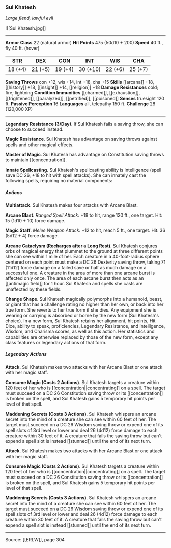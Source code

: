 ### Sul Khatesh
_Large fiend, lawful evil_

![[Sul Khatesh.jpg]]




---

**Armor Class** 22 (natural armor)
**Hit Points** 475 (50d10 + 200)
**Speed** 40 ft., fly 40 ft. (hover)

| STR     | DEX     | CON     | INT     | WIS     | CHA     |
|---------|---------|---------|---------|---------|---------|
| 18 (+4) | 21 (+5) | 19 (+4) | 30 (+10) | 22 (+6) | 25 (+7) |

**Saving Throws** con +12, wis +14, int +18, cha +15
**Skills** [[arcana]] +18, [[history]] +18, [[insight]] +14, [[religion]] +18
**Damage Resistances** cold; fire; lightning
**Condition Immunities** [[charmed]], [[exhaustion]], [[frightened]], [[paralyzed]], [[petrified]], [[poisoned]]
**Senses** truesight 120 ft.
**Passive Perception** 16
**Languages** all, telepathy 150 ft.
**Challenge** 28 (120,000 XP)

---

**Legendary Resistance (3/Day)**. If Sul Khatesh fails a saving throw, she can choose to succeed instead.

**Magic Resistance**. Sul Khatesh has advantage on saving throws against spells and other magical effects.

**Master of Magic**. Sul Khatesh has advantage on Constitution saving throws to maintain [[concentration]].

**Innate Spellcasting.** Sul Khatesh's spellcasting ability is Intelligence (spell save DC 26, +18 to hit with spell attacks). She can innately cast the following spells, requiring no material components:

##### Actions
**Multiattack**. Sul Khatesh makes four attacks with Arcane Blast.

**Arcane Blast**. _Ranged Spell Attack:_ +18 to hit, range 120 ft., one target. Hit: 15 (1d10 + 10) force damage.

**Magic Staff**. _Melee Weapon Attack:_ +12 to hit, reach 5 ft., one target. Hit: 36 (5d12 + 4) force damage.

**Arcane Cataclysm (Recharges after a Long Rest)**. Sul Khatesh conjures orbs of magical energy that plummet to the ground at three different points she can see within 1 mile of her. Each creature in a 40-foot-radius sphere centered on each point must make a DC 26 Dexterity saving throw, taking 71 (11d12) force damage on a failed save or half as much damage on a successful one. A creature in the area of more than one arcane burst is affected only once. The area of each arcane burst then acts as an [[antimagic field]] for 1 hour. Sul Khatesh and spells she casts are unaffected by these fields.

**Change Shape**. Sul Khatesh magically polymorphs into a humanoid, beast, or giant that has a challenge rating no higher than her own, or back into her true form. She reverts to her true form if she dies. Any equipment she is wearing or carrying is absorbed or borne by the new form (Sul Khatesh's choice). In a new form, Sul Khatesh retains her alignment, hit points, Hit Dice, ability to speak, proficiencies, Legendary Resistance, and Intelligence, Wisdom, and Charisma scores, as well as this action. Her statistics and capabilities are otherwise replaced by those of the new form, except any class features or legendary actions of that form.

##### Legendary Actions
**Attack**. Sul Khatesh makes two attacks with her Arcane Blast or one attack with her magic staff.

**Consume Magic (Costs 2 Actions)**. Sul Khatesh targets a creature within 120 feet of her who is [[concentration||concentrating]] on a spell. The target must succeed on a DC 26 Constitution saving throw or its [[concentration]] is broken on the spell, and Sul Khatesh gains 5 temporary hit points per level of that spell.

**Maddening Secrets (Costs 3 Actions)**. Sul Khatesh whispers an arcane secret into the mind of a creature she can see within 60 feet of her. The target must succeed on a DC 26 Wisdom saving throw or expend one of its spell slots of 3rd level or lower and deal 26 (4d12) force damage to each creature within 30 feet of it. A creature that fails the saving throw but can't expend a spell slot is instead [[stunned]] until the end of its next turn.

**Attack**. Sul Khatesh makes two attacks with her Arcane Blast or one attack with her magic staff.

**Consume Magic (Costs 2 Actions)**. Sul Khatesh targets a creature within 120 feet of her who is [[concentration||concentrating]] on a spell. The target must succeed on a DC 26 Constitution saving throw or its [[concentration]] is broken on the spell, and Sul Khatesh gains 5 temporary hit points per level of that spell.

**Maddening Secrets (Costs 3 Actions)**. Sul Khatesh whispers an arcane secret into the mind of a creature she can see within 60 feet of her. The target must succeed on a DC 26 Wisdom saving throw or expend one of its spell slots of 3rd level or lower and deal 26 (4d12) force damage to each creature within 30 feet of it. A creature that fails the saving throw but can't expend a spell slot is instead [[stunned]] until the end of its next turn.


---

Source: [[ERLW]], page 304